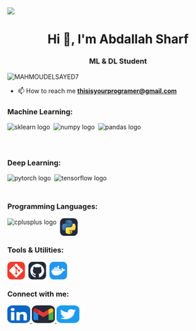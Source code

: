 <img src="https://64.media.tumblr.com/54805606e41234da265775f4ee8631ef/41d4a35f37c5abf1-f6/s1280x1920/c86995ddee2840dabfff99995367a58ed1382687.gif" align="center"/>

<h1 align="center">Hi 👋, I'm Abdallah Sharf</h1>
<h3 align="center"> ML & DL Student </h3>

<p align="left"> <img src="https://komarev.com/ghpvc/?username=MAHMOUDELSAYED7&label=Profile%20views&color=0e75b6&style=flat" alt="MAHMOUDELSAYED7" /> </p>


- 📫 How to reach me **thisisyourprogramer@gmail.com**

<h3 align="left">
    Machine Learning:
</h3>

<div align="left" style="display: flex; gap: .5rem">
    <img src="https://skillicons.dev/icons?i=sklearn" height="40" alt="sklearn logo" />
    <img src="https://skillicons.dev/icons?i=numpy" height="40" alt="numpy logo" />
    <img src="https://skillicons.dev/icons?i=pandas" height="40" alt="pandas logo" />
</div>
<img
</div>

<h3 align="left">
    Deep Learning:
</h3>

<div align="left" style="display: flex; gap: .5rem">
    <img src="https://skillicons.dev/icons?i=pytorch" height="40" alt="pytorch logo" />
    <img src="https://skillicons.dev/icons?i=tensorflow" height="40" alt="tensorflow logo" />

</div>

<h3 align="left">
    Programming Languages:
</h3>


<div align="left" style="display: flex; gap: .5rem">
    <img src="https://skillicons.dev/icons?i=cpp" height="40" alt="cplusplus logo" />
    <img src="https://raw.githubusercontent.com/tandpfun/skill-icons/main/icons/Python-Dark.svg" height="40"
        alt="python logo" />
</div>

<h3 align="left">
    Tools & Utilities:
</h3>

<div align="left" style="display: flex; gap: .5rem">
    <img src="https://raw.githubusercontent.com/tandpfun/skill-icons/main/icons/Git.svg" height="40" alt="git logo" />
    <img src="https://raw.githubusercontent.com/tandpfun/skill-icons/main/icons/Github-Dark.svg" height="40"
        alt="github logo" />
    <img src="https://raw.githubusercontent.com/tandpfun/skill-icons/main/icons/Docker.svg" alt="postman" width="40"
        height="40" />
</div>


<h3 align="left">
    Connect with me:
</h3>

<div>
    <a href="https://www.linkedin.com/in/abdallah-sharf/" target="_blank">
        <img src="https://raw.githubusercontent.com/tandpfun/skill-icons/main/icons/LinkedIn.svg" width="52" height="40"
            alt="linkedin logo" />
    </a>
    <a href="mailto:thisisyourprogramer@gmail.com" target="_blank">
        <img src="https://raw.githubusercontent.com/tandpfun/skill-icons/main/icons/Gmail-Dark.svg" width="52"
            height="40" alt="gmail logo" />
    </a>
    <a href="https://x.com/mmacode50" target="_blank">
        <img src="https://raw.githubusercontent.com/tandpfun/skill-icons/main/icons/Twitter.svg" width="52" height="40"
            alt="twitter logo" />
    </a>
</div>

